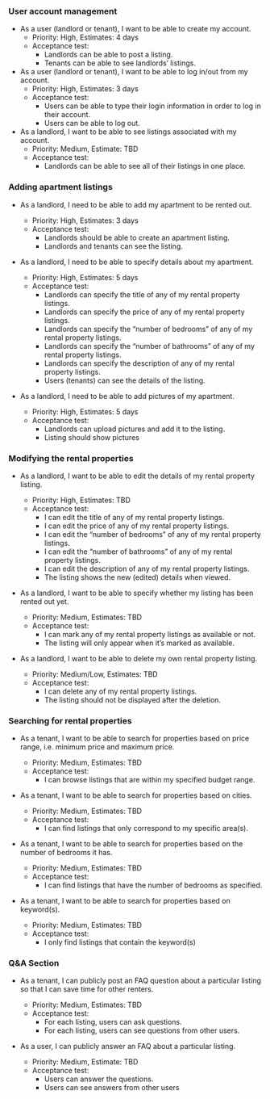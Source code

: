 
### User account management

- As a user (landlord or tenant), I want to be able to create my account.
  - Priority: High, Estimates: 4 days
  - Acceptance test: 
    - Landlords can be able to post a listing.
    - Tenants can be able to see landlords’ listings.
- As a user (landlord or tenant), I want to be able to log in/out from my account.
  - Priority: High, Estimates: 3 days
  - Acceptance test:
    - Users can be able to type their login information in order to log in their account.
    - Users can be able to log out.
- As a landlord, I want to be able to see listings associated with my account.
  - Priority: Medium, Estimate: TBD
  - Acceptance test:
    - Landlords can be able to see all of their listings in one place.

### Adding apartment listings

- As a landlord, I need to be able to add my apartment to be rented out.
  - Priority: High, Estimates: 3 days
  - Acceptance test: 
    - Landlords should be able to create an apartment listing.
    - Landlords and tenants can see the listing.

- As a landlord, I need to be able to specify details about my apartment. 
  - Priority: High, Estimates: 5 days
  - Acceptance test: 
    - Landlords can specify the title of any of my rental property listings.
    - Landlords can specify the price of any of my rental property listings.
    - Landlords can specify the “number of bedrooms” of any of my rental property listings.
    - Landlords can specify the “number of bathrooms” of any of my rental property listings.
    - Landlords can specify the description of any of my rental property listings.
    - Users (tenants) can see the details of the listing. 

- As a landlord, I need to be able to add pictures of my apartment.
  - Priority: High, Estimates: 5 days
  - Acceptance test: 
    - Landlords can upload pictures and add it to the listing.
    - Listing should show pictures


### Modifying the rental properties

- As a landlord, I want to be able to edit the details of my rental property listing.
  - Priority: High, Estimates: TBD 
  - Acceptance test:
    - I can edit the title of any of my rental property listings.
    - I can edit the price of any of my rental property listings.
    - I can edit the “number of bedrooms” of any of my rental property listings.
    - I can edit the “number of bathrooms” of any of my rental property listings.
    - I can edit the description of any of my rental property listings.
    - The listing shows the new (edited) details when viewed.
 
- As a landlord, I want to be able to specify whether my listing has been rented out yet.
  - Priority: Medium, Estimates: TBD
  - Acceptance test:
    - I can mark any of my rental property listings as available or not.
    - The listing will only appear when it’s marked as available.

- As a landlord, I want to be able to delete my own rental property listing.
  - Priority: Medium/Low, Estimates: TBD
  - Acceptance test:
    - I can delete any of my rental property listings.
    - The listing should not be displayed after the deletion.

### Searching for rental properties

- As a tenant, I want to be able to search for properties based on price range, i.e. minimum price and maximum price.
  - Priority: Medium, Estimates: TBD
  - Acceptance test:
    - I can browse listings that are within my specified budget range.

- As a tenant, I want to be able to search for properties based on cities.
  - Priority: Medium, Estimates: TBD
  - Acceptance test:
    - I can find listings that only correspond to my specific area(s).

- As a tenant, I want to be able to search for properties based on the number of bedrooms it has.
  - Priority: Medium, Estimates: TBD
  - Acceptance test:
    - I can find listings that have the number of bedrooms as specified.

- As a tenant, I want to be able to search for properties based on keyword(s).
  - Priority: Medium, Estimates: TBD
  - Acceptance test:
    - I only find listings that contain the keyword(s)

### Q&A Section

- As a tenant, I can publicly post an FAQ question about a particular listing so that I can save time for other renters.
  - Priority: Medium, Estimates: TBD
  - Acceptance test:
    - For each listing, users can ask questions.
    - For each listing, users can see questions from other users.

- As a user, I can publicly answer an FAQ about a particular listing.
  - Priority: Medium, Estimate: TBD
  - Acceptance test:
    - Users can answer the questions.
    - Users can see answers from other users

